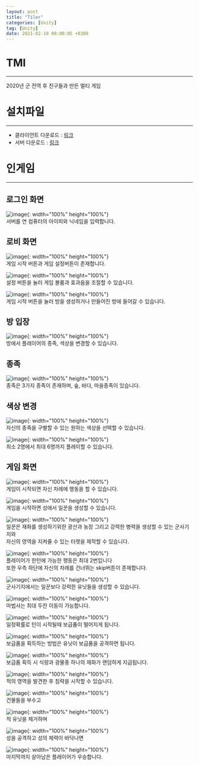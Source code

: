 ```yaml
---
layout: post
title: "Tiler"
categories: [Unity]
tag: [Unity]
date: 2021-02-10 00:00:05 +0300
---
```


# TMI
-------------------------
2020년 군 전역 후 친구들과 만든 멀티 게임

# 설치파일
-------------------------
+ 클라이언트 다운로드 : <a href = "https://github.com/DailyGreen/Tiler-Client/releases/tag/v1.0.0">링크</a><br>
+ 서버 다운로드 : <a href="https://github.com/DailyGreen/Tiler-Server/releases/tag/v1.0.0">링크</a>

# 인게임
-------------------------
## 로그인 화면
![image](/assets/img/Tiler/Lobby.png){: width="100%" height="100%"}<br>
서버를 연 컴퓨터의 아이피와 닉네임을 입력합니다.<br>

## 로비 화면
![image](/assets/img/Tiler/Menu.png){: width="100%" height="100%"}<br>
게임 시작 버튼과 게임 설정버튼이 존재합니다.<br>

![image](/assets/img/Tiler/Menu_setting.png){: width="100%" height="100%"}<br>
설정 버튼을 눌러 게임 볼륨과 효과음을 조절할 수 있습니다.<br>

![image](/assets/img/Tiler/Menu_play.png){: width="100%" height="100%"}<br>
게임 시작 버튼을 눌러 방을 생성하거나 만들어진 방에 들어갈 수 있습니다.<br>

## 방 입장
![image](/assets/img/Tiler/Game_Lobby.png){: width="100%" height="100%"}<br>
방에서 플레이어의 종족, 색상을 변경할 수 있습니다.<br>

## 종족
![image](/assets/img/Tiler/Game_Lobby_Tribe.png){: width="100%" height="100%"}<br>
종족은 3가지 종족이 존재하며, 숲, 바다, 마을종족이 있습니다.<br>

## 색상 변경
![image](/assets/img/Tiler/Game_Lobby_Color.png){: width="100%" height="100%"}<br>
자신의 종족을 구별할 수 있는 원하는 색상을 선택할 수 있습니다.<br>

![image](/assets/img/Tiler/Game_Lobby_User.png){: width="100%" height="100%"}<br>
최소 2명에서 최대 6명까지 플레이할 수 있습니다.

## 게임 화면
![image](/assets/img/Tiler/Ingame_0.png){: width="100%" height="100%"}<br>
게임이 시작되면 자신 차례에 행동을 할 수 있습니다.

![image](/assets/img/Tiler/Ingame_1.png){: width="100%" height="100%"}<br>
게임을 시작하면 성에서 일꾼을 생성할 수 있습니다.

![image](/assets/img/Tiler/Ingame_2.png){: width="100%" height="100%"}<br>
일꾼은 재화를 생성하기위한 광산과 농장 그리고 강력한 병력을 생성할 수 있는 군사기지와<br>
자신의 영역을 지켜줄 수 있는 터렛을 제작할 수 있습니다.

![image](/assets/img/Tiler/Ingame_3.png){: width="100%" height="100%"}<br>
플레이어가 한턴에 가능한 행동은 최대 2번입니다<br>
또한 우측 하단에 자신의 차례를 건너뛰는 skip버튼이 존재합니다.

![image](/assets/img/Tiler/Ingame_4.png){: width="100%" height="100%"}<br>
군사기지에서는 일꾼보다 강력한 유닛들을 생성할 수 있습니다.

![image](/assets/img/Tiler/Ingame_5.png){: width="100%" height="100%"}<br>
마법사는 최대 두칸 이동이 가능합니다.

![image](/assets/img/Tiler/Ingame_6.png){: width="100%" height="100%"}<br>
일정확률로 턴이 시작될때 보급품이 떨어지게 됩니다.

![image](/assets/img/Tiler/Ingame_7.png){: width="100%" height="100%"}<br>
보급품을 획득하는 방법은 유닛이 보급품을 공격하면 됩니다.

![image](/assets/img/Tiler/Ingame_8.png){: width="100%" height="100%"}<br>
보급품 획득 시 식량과 광물중 하나의 재화가 랜덤하게 지급됩니다.

![image](/assets/img/Tiler/Ingame_9.png){: width="100%" height="100%"}<br>
적의 영역을 발견한 후 침략을 시작할 수 있습니다.

![image](/assets/img/Tiler/Ingame_10.png){: width="100%" height="100%"}<br>
건물들을 부수고

![image](/assets/img/Tiler/Ingame_11.png){: width="100%" height="100%"}<br>
적 유닛을 제거하며

![image](/assets/img/Tiler/Ingame_12.png){: width="100%" height="100%"}<br>
성을 공격하고 성의 체력이 바닥나면

![image](/assets/img/Tiler/Ingame_13.png){: width="100%" height="100%"}<br>
마지막까지 살아남은 플레이어가 우승합니다.